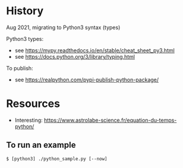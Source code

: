 # History
Aug 2021, migrating to Python3 syntax (types)

Python3 types: 
- see <https://mypy.readthedocs.io/en/stable/cheat_sheet_py3.html>
- see <https://docs.python.org/3/library/typing.html>

To publish:
- see <https://realpython.com/pypi-publish-python-package/>

# Resources
- Interesting: <https://www.astrolabe-science.fr/equation-du-temps-python/>

## To run an example
```
$ [python3] ./python_sample.py [--now]
```
